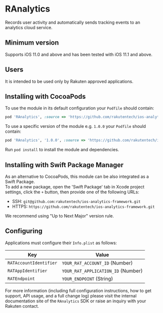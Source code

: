 # RAnalytics
Records user activity and automatically sends tracking events to an analytics cloud service.

## Minimum version
Supports iOS 11.0 and above and has been tested with iOS 11.1 and above.

## Users
It is intended to be used only by Rakuten approved applications.
 
## Installing with CocoaPods
To use the module in its default configuration your `Podfile` should contain:
 
```ruby
pod 'RAnalytics', :source => 'https://github.com/rakutentech/ios-analytics-framework.git'
```

To use a specific version of the module e.g. `1.0.0` your `Podfile` should contain:

```ruby
pod 'RAnalytics', '1.0.0', :source => 'https://github.com/rakutentech/ios-analytics-framework.git'
```
 
Run `pod install` to install the module and dependencies.

## Installing with Swift Package Manager
As an alternative to CocoaPods, this module can be also integrated as a Swift Package.<br>
To add a new package, open the 'Swift Package' tab in Xcode project settings, click the `+` button, then provide one of the following URLs:
* SSH: `git@github.com:rakutentech/ios-analytics-framework.git`
* HTTPS: `https://github.com/rakutentech/ios-analytics-framework.git`

We recommend using "Up to Next Major" version rule.
 
## Configuring
Applications must configure their `Info.plist` as follows:
 
Key         | Value
-------------------|-------------------
`RATAccountIdentifier` | `YOUR_RAT_ACCOUNT_ID` (Number)
`RATAppIdentifier` | `YOUR_RAT_APPLICATION_ID` (Number)
`RATEndpoint` | `YOUR_ENDPOINT` (String)
 
For more information (including full configuration instructions, how to get support, API usage, and a full change log) please visit the internal documentation site of the `RAnalytics` SDK or raise an inquiry with your Rakuten contact.

